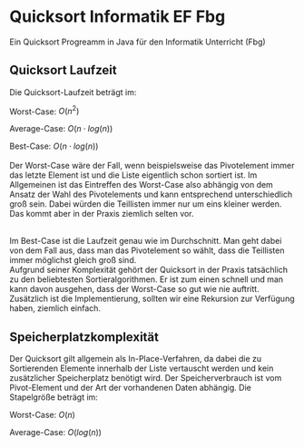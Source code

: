 # Quicksort Informatik EF Fbg

Ein Quicksort Progreamm in Java für den Informatik Unterricht (Fbg)


## Quicksort Laufzeit

Die Quicksort-Laufzeit beträgt im:
  

Worst-Case: $O(n^2)$   

Average-Case: $O(n \cdot log⁡(n))$   

Best-Case: $O(n \cdot log⁡(n))$   
 <br>
Der Worst-Case wäre der Fall, wenn beispielsweise das Pivotelement immer das letzte Element ist und die Liste eigentlich schon sortiert ist. Im Allgemeinen ist das Eintreffen des Worst-Case also abhängig von dem Ansatz der Wahl des Pivotelements und kann entsprechend unterschiedlich groß sein. Dabei würden die Teillisten immer nur um eins kleiner werden. Das kommt aber in der Praxis ziemlich selten vor.
  
 <br>
Im Best-Case ist die Laufzeit genau wie im Durchschnitt. Man geht dabei von dem Fall aus, dass man das Pivotelement so wählt, dass die Teillisten immer möglichst gleich groß sind. 
 <br>
Aufgrund seiner Komplexität gehört der Quicksort in der Praxis tatsächlich zu den beliebtesten Sortieralgorithmen. Er ist zum einen schnell und man kann davon ausgehen, dass der Worst-Case so gut wie nie auftritt. Zusätzlich ist die Implementierung, sollten wir eine Rekursion zur Verfügung haben, ziemlich einfach.

## Speicherplatzkomplexität
Der Quicksort gilt allgemein als In-Place-Verfahren, da dabei die zu Sortierenden Elemente innerhalb der Liste vertauscht werden und kein zusätzlicher Speicherplatz benötigt wird. Der Speicherverbrauch ist vom Pivot-Element und der Art der vorhandenen Daten abhängig. Die Stapelgröße beträgt im:
  

Worst-Case: $O(n)$   

Average-Case: $O(log⁡(n))$
